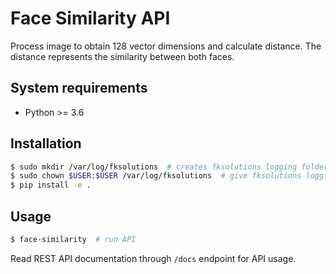 Face Similarity API
==========================
Process image to obtain 128 vector dimensions and calculate distance.
The distance represents the similarity between both faces.

System requirements
-------------------
- Python >= 3.6

Installation
------------
```bash
$ sudo mkdir /var/log/fksolutions  # creates fksolutions logging folder
$ sudo chown $USER:$USER /var/log/fksolutions  # give fksolutions logging folder group permissions
$ pip install -e .
```

Usage
-----
```bash
$ face-similarity  # run API
```
Read REST API documentation through ``/docs`` endpoint for API usage.